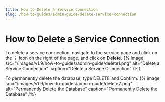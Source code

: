 ```yaml
---
title: How to Delete a Service Connection
slug: /how-to-guides/admin-guide/delete-service-connection
---
```


# How to Delete a Service Connection

To delete a service connection, navigate to the service page and click on the ⋮ icon on the right of the page, and click on **Delete**.
{% image
    src="/images/v1.9/how-to-guides/admin-guide/delete1.png"
    alt="Delete a Service Connection"
    caption="Delete a Service Connection"
    /%}

To permanently delete the database, type DELETE and Confirm.
{% image
    src="/images/v1.9/how-to-guides/admin-guide/delete2.png"
    alt="Permanently Delete the Database"
    caption="Permanently Delete the Database"
    /%}